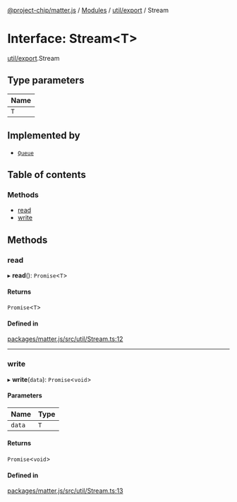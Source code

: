 [@project-chip/matter.js](../README.md) / [Modules](../modules.md) / [util/export](../modules/util_export.md) / Stream

# Interface: Stream\<T\>

[util/export](../modules/util_export.md).Stream

## Type parameters

| Name |
| :------ |
| `T` |

## Implemented by

- [`Queue`](../classes/util_export.Queue.md)

## Table of contents

### Methods

- [read](util_export.Stream.md#read)
- [write](util_export.Stream.md#write)

## Methods

### read

▸ **read**(): `Promise`\<`T`\>

#### Returns

`Promise`\<`T`\>

#### Defined in

[packages/matter.js/src/util/Stream.ts:12](https://github.com/project-chip/matter.js/blob/3adaded6/packages/matter.js/src/util/Stream.ts#L12)

___

### write

▸ **write**(`data`): `Promise`\<`void`\>

#### Parameters

| Name | Type |
| :------ | :------ |
| `data` | `T` |

#### Returns

`Promise`\<`void`\>

#### Defined in

[packages/matter.js/src/util/Stream.ts:13](https://github.com/project-chip/matter.js/blob/3adaded6/packages/matter.js/src/util/Stream.ts#L13)
